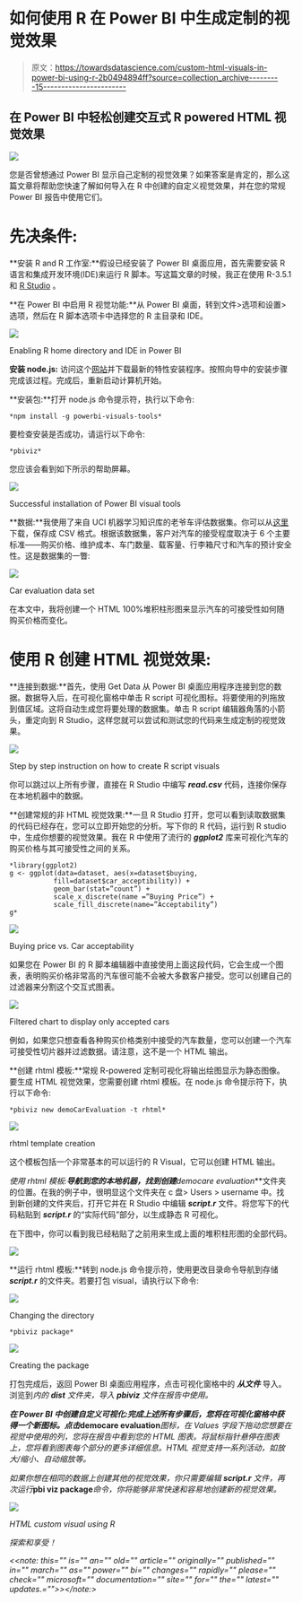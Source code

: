 # 如何使用 R 在 Power BI 中生成定制的视觉效果

> 原文：<https://towardsdatascience.com/custom-html-visuals-in-power-bi-using-r-2b0494894ff?source=collection_archive---------15----------------------->

## 在 Power BI 中轻松创建交互式 R powered HTML 视觉效果

![](img/f52ff6ec253010ce6bac7e13f50692ac.png)

您是否曾想通过 Power BI 显示自己定制的视觉效果？如果答案是肯定的，那么这篇文章将帮助您快速了解如何导入在 R 中创建的自定义视觉效果，并在您的常规 Power BI 报告中使用它们。

# **先决条件:**

**安装 R and R 工作室:**假设已经安装了 Power BI 桌面应用，首先需要安装 R 语言和集成开发环境(IDE)来运行 R 脚本。写这篇文章的时候，我正在使用 R-3.5.1 和 [R Studio](https://www.rstudio.com/products/rstudio/download/#download) 。

**在 Power BI 中启用 R 视觉功能:**从 Power BI 桌面，转到文件>选项和设置>选项，然后在 R 脚本选项卡中选择您的 R 主目录和 IDE。

![](img/d207ca7e2273bc004dac9faba7d55ac8.png)

Enabling R home directory and IDE in Power BI

**安装 node.js:** 访问这个[网站](https://nodejs.org/en/)并下载最新的特性安装程序。按照向导中的安装步骤完成该过程。完成后，重新启动计算机开始。

**安装包:**打开 node.js 命令提示符，执行以下命令:

```
*npm install -g powerbi-visuals-tools*
```

要检查安装是否成功，请运行以下命令:

```
*pbiviz* 
```

您应该会看到如下所示的帮助屏幕。

![](img/2ddc8a2e0837fc0734ab8225fc5c50b7.png)

Successful installation of Power BI visual tools

**数据:**我使用了来自 UCI 机器学习知识库的老爷车评估数据集。你可以从[这里](http://archive.ics.uci.edu/ml/datasets/Car+Evaluation)下载，保存成 CSV 格式。根据该数据集，客户对汽车的接受程度取决于 6 个主要标准——购买价格、维护成本、车门数量、载客量、行李箱尺寸和汽车的预计安全性。这是数据集的一瞥:

![](img/057c16d68f53b99cd650c5617c705a14.png)

Car evaluation data set

在本文中，我将创建一个 HTML 100%堆积柱形图来显示汽车的可接受性如何随购买价格而变化。

# **使用 R 创建 HTML 视觉效果:**

**连接到数据:**首先，使用 Get Data 从 Power BI 桌面应用程序连接到您的数据。数据导入后，在可视化窗格中单击 R script 可视化图标。将要使用的列拖放到值区域。这将自动生成您将要处理的数据集。单击 R script 编辑器角落的小箭头，重定向到 R Studio，这样您就可以尝试和测试您的代码来生成定制的视觉效果。

![](img/8fdccb597ff766f66fca0606e948e579.png)

Step by step instruction on how to create R script visuals

你可以跳过以上所有步骤，直接在 R Studio 中编写 ***read.csv*** 代码，连接你保存在本地机器中的数据。

**创建常规的非 HTML 视觉效果:**一旦 R Studio 打开，您可以看到读取数据集的代码已经存在，您可以立即开始您的分析。写下你的 R 代码，运行到 R studio 中，生成你想要的视觉效果。我在 R 中使用了流行的 ***ggplot2*** 库来可视化汽车的购买价格与其可接受性之间的关系。

```
*library(ggplot2)
g <- ggplot(data=dataset, aes(x=dataset$buying,     
           fill=dataset$car_acceptibility)) + 
           geom_bar(stat=”count”) + 
           scale_x_discrete(name =”Buying Price”) +
           scale_fill_discrete(name=”Acceptability”)
g*
```

![](img/f0e7f3e8dec5c04a868f0127ef5803bf.png)

Buying price vs. Car acceptability

如果您在 Power BI 的 R 脚本编辑器中直接使用上面这段代码，它会生成一个图表，表明购买价格非常高的汽车很可能不会被大多数客户接受。您可以创建自己的过滤器来分割这个交互式图表。

![](img/efc3f170f08cbec56059e2accb1e4b30.png)

Filtered chart to display only accepted cars

例如，如果您只想查看各种购买价格类别中接受的汽车数量，您可以创建一个汽车可接受性切片器并过滤数据。请注意，这不是一个 HTML 输出。

**创建 rhtml 模板:**常规 R-powered 定制可视化将输出绘图显示为静态图像。要生成 HTML 视觉效果，您需要创建 rhtml 模板。在 node.js 命令提示符下，执行以下命令:

```
*pbiviz new demoCarEvaluation -t rhtml*
```

![](img/47c10bbaa244250f7a9acf5452b9bbda.png)

rhtml template creation

这个模板包括一个非常基本的可以运行的 R Visual，它可以创建 HTML 输出。

**使用 rhtml 模板:**导航到您的本地机器，找到创建***democare evaluation***文件夹的位置。在我的例子中，很明显这个文件夹在 c 盘> Users > username 中。找到新创建的文件夹后，打开它并在 R Studio 中编辑 ***script.r*** 文件。将您写下的代码粘贴到 ***script.r*** 的“实际代码”部分，以生成静态 R 可视化。

在下图中，你可以看到我已经粘贴了之前用来生成上面的堆积柱形图的全部代码。

![](img/725f5d23cb71fcf030a6d3515a9276fb.png)

**运行 rhtml 模板:**转到 node.js 命令提示符，使用更改目录命令导航到存储 ***script.r*** 的文件夹。若要打包 visual，请执行以下命令:

![](img/6fc6bd0feee5d41f6aa7934208e44db7.png)

Changing the directory

```
*pbiviz package*
```

![](img/6c689be640a6e168b7e1daeb49d5841e.png)

Creating the package

打包完成后，返回 Power BI 桌面应用程序，点击可视化窗格中的 ***从文件*** 导入。浏览到*内的 ***dist*** 文件夹，导入 ***pbiviz*** 文件在报告中使用。*

***在 Power BI 中创建自定义可视化:**完成上述所有步骤后，您将在可视化窗格中获得一个新图标。点击***democare evaluation***图标，在 Values 字段下拖动您想要在视觉中使用的列，您将在报告中看到您的 HTML 图表。将鼠标指针悬停在图表上，您将看到图表每个部分的更多详细信息。HTML 视觉支持一系列活动，如放大/缩小、自动缩放等。*

*如果你想在相同的数据上创建其他的视觉效果，你只需要编辑 ***script.r*** 文件，再次运行***pbi viz package***命令，你将能够非常快速和容易地创建新的视觉效果。*

*![](img/4f9859fedf0876fab77cf9acc614d433.png)*

*HTML custom visual using R*

*探索和享受！*

*<<note: this="" is="" an="" old="" article="" originally="" published="" in="" march="" as="" power="" bi="" changes="" rapidly="" please="" check="" microsoft="" documentation="" site="" for="" the="" latest="" updates.="">></note:>*